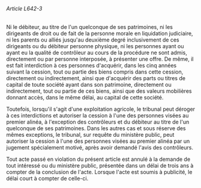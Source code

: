 ###### Article L642-3

Ni le débiteur, au titre de l'un quelconque de ses patrimoines, ni les dirigeants de droit ou de fait de la personne morale en liquidation judiciaire, ni les parents ou alliés jusqu'au deuxième degré inclusivement de ces dirigeants ou du débiteur personne physique, ni les personnes ayant ou ayant eu la qualité de contrôleur au cours de la procédure ne sont admis, directement ou par personne interposée, à présenter une offre. De même, il est fait interdiction à ces personnes d'acquérir, dans les cinq années suivant la cession, tout ou partie des biens compris dans cette cession, directement ou indirectement, ainsi que d'acquérir des parts ou titres de capital de toute société ayant dans son patrimoine, directement ou indirectement, tout ou partie de ces biens, ainsi que des valeurs mobilières donnant accès, dans le même délai, au capital de cette société.

Toutefois, lorsqu'il s'agit d'une exploitation agricole, le tribunal peut déroger à ces interdictions et autoriser la cession à l'une des personnes visées au premier alinéa, à l'exception des contrôleurs et du débiteur au titre de l'un quelconque de ses patrimoines. Dans les autres cas et sous réserve des mêmes exceptions, le tribunal, sur requête du ministère public, peut autoriser la cession à l'une des personnes visées au premier alinéa par un jugement spécialement motivé, après avoir demandé l'avis des contrôleurs.

Tout acte passé en violation du présent article est annulé à la demande de tout intéressé ou du ministère public, présentée dans un délai de trois ans à compter de la conclusion de l'acte. Lorsque l'acte est soumis à publicité, le délai court à compter de celle-ci.

